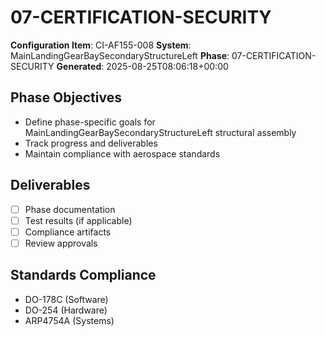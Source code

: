 # 07-CERTIFICATION-SECURITY

**Configuration Item**: CI-AF155-008
**System**: MainLandingGearBaySecondaryStructureLeft
**Phase**: 07-CERTIFICATION-SECURITY
**Generated**: 2025-08-25T08:06:18+00:00

## Phase Objectives
- Define phase-specific goals for MainLandingGearBaySecondaryStructureLeft structural assembly
- Track progress and deliverables
- Maintain compliance with aerospace standards

## Deliverables
- [ ] Phase documentation
- [ ] Test results (if applicable)
- [ ] Compliance artifacts
- [ ] Review approvals

## Standards Compliance
- DO-178C (Software)
- DO-254 (Hardware)
- ARP4754A (Systems)

